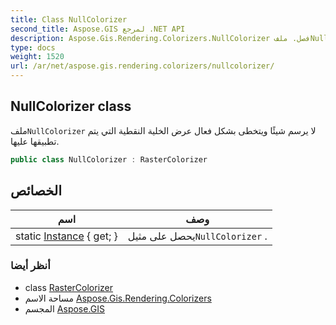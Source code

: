 ```yaml
---
title: Class NullColorizer
second_title: Aspose.GIS لمرجع .NET API
description: Aspose.Gis.Rendering.Colorizers.NullColorizer فصل. ملفNullColorizer لا يرسم شيئًا ويتخطى بشكل فعال عرض الخلية النقطية التي يتم تطبيقها عليها.
type: docs
weight: 1520
url: /ar/net/aspose.gis.rendering.colorizers/nullcolorizer/
---
```

## NullColorizer class

ملف`NullColorizer` لا يرسم شيئًا ويتخطى بشكل فعال عرض الخلية النقطية التي يتم تطبيقها عليها.

```csharp
public class NullColorizer : RasterColorizer
```

## الخصائص

| اسم | وصف |
| --- | --- |
| static [Instance](../../aspose.gis.rendering.colorizers/nullcolorizer/instance/) { get; } | يحصل على مثيل`NullColorizer` . |

### أنظر أيضا

* class [RasterColorizer](../rastercolorizer/)
* مساحة الاسم [Aspose.Gis.Rendering.Colorizers](../../aspose.gis.rendering.colorizers/)
* المجسم [Aspose.GIS](../../)


